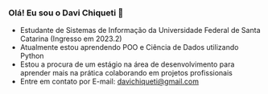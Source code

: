 ### Olá! Eu sou o Davi Chiqueti 👋

- Estudante de Sistemas de Informação da Universidade Federal de Santa Catarina (Ingresso em 2023.2)
- Atualmente estou aprendendo POO e Ciência de Dados utilizando Python
- Estou a procura de um estágio na área de desenvolvimento para aprender mais na prática colaborando em projetos profissionais
- Entre em contato por E-mail: davichiqueti@gmail.com


